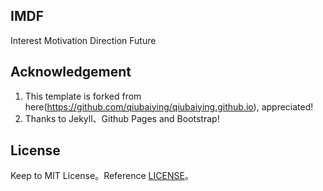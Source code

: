 ## IMDF

Interest Motivation Direction Future

## Acknowledgement

1. This template is forked from here(https://github.com/qiubaiying/qiubaiying.github.io), appreciated!
2. Thanks to Jekyll、Github Pages and Bootstrap!

## License

Keep to MIT License。Reference [LICENSE](https://github.com/l3b2w1/l3b2w1.github.io/blob/master/LICENSE)。

